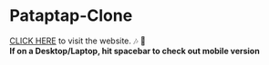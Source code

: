# Pataptap-Clone
[CLICK HERE](https://amartyaayushi2.github.io/Pataptap-Clone/) to visit the website.
:notes:	:trumpet:	
**If on a Desktop/Laptop, hit spacebar to check out mobile version** 


